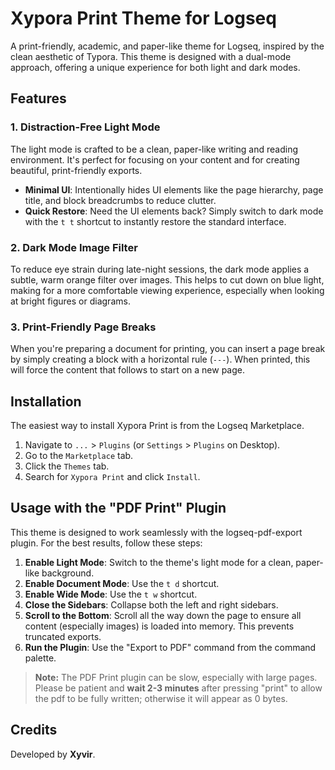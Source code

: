 # Xypora Print Theme for Logseq

A print-friendly, academic, and paper-like theme for Logseq, inspired by the clean aesthetic of Typora. This theme is designed with a dual-mode approach, offering a unique experience for both light and dark modes.

## Features

### 1. Distraction-Free Light Mode

The light mode is crafted to be a clean, paper-like writing and reading environment. It's perfect for focusing on your content and for creating beautiful, print-friendly exports.

*   **Minimal UI**: Intentionally hides UI elements like the page hierarchy, page title, and block breadcrumbs to reduce clutter.
*   **Quick Restore**: Need the UI elements back? Simply switch to dark mode with the `t t` shortcut to instantly restore the standard interface.

### 2. Dark Mode Image Filter

To reduce eye strain during late-night sessions, the dark mode applies a subtle, warm orange filter over images. This helps to cut down on blue light, making for a more comfortable viewing experience, especially when looking at bright figures or diagrams.

### 3. Print-Friendly Page Breaks

When you're preparing a document for printing, you can insert a page break by simply creating a block with a horizontal rule (`---`). When printed, this will force the content that follows to start on a new page.

## Installation

The easiest way to install Xypora Print is from the Logseq Marketplace.

1.  Navigate to `...` > `Plugins` (or `Settings` > `Plugins` on Desktop).
2.  Go to the `Marketplace` tab.
3.  Click the `Themes` tab.
4.  Search for `Xypora Print` and click `Install`.

## Usage with the "PDF Print" Plugin

This theme is designed to work seamlessly with the logseq-pdf-export plugin. For the best results, follow these steps:

1.  **Enable Light Mode**: Switch to the theme's light mode for a clean, paper-like background.
2.  **Enable Document Mode**: Use the `t d` shortcut.
3.  **Enable Wide Mode**: Use the `t w` shortcut.
4.  **Close the Sidebars**: Collapse both the left and right sidebars.
5.  **Scroll to the Bottom**: Scroll all the way down the page to ensure all content (especially images) is loaded into memory. This prevents truncated exports.
6.  **Run the Plugin**: Use the "Export to PDF" command from the command palette.

> **Note:** The PDF Print plugin can be slow, especially with large pages. Please be patient and **wait 2-3 minutes** after pressing "print" to allow the pdf to be fully written; otherwise it will appear as 0 bytes.

## Credits

Developed by **Xyvir**.